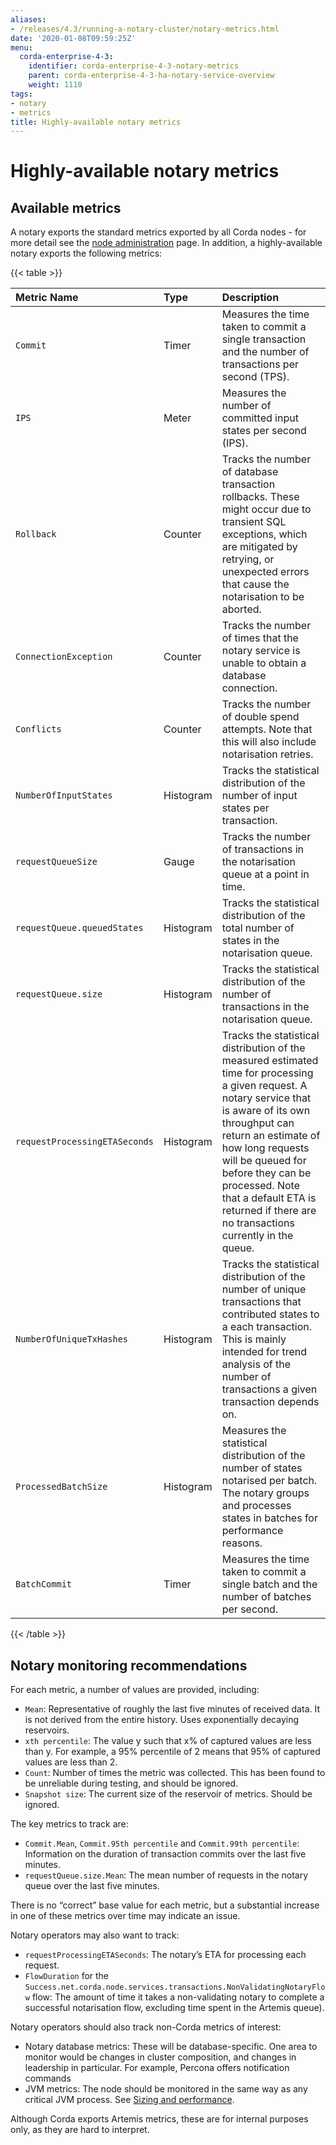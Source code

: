 ```yaml
---
aliases:
- /releases/4.3/running-a-notary-cluster/notary-metrics.html
date: '2020-01-08T09:59:25Z'
menu:
  corda-enterprise-4-3:
    identifier: corda-enterprise-4-3-notary-metrics
    parent: corda-enterprise-4-3-ha-notary-service-overview
    weight: 1110
tags:
- notary
- metrics
title: Highly-available notary metrics
---
```



# Highly-available notary metrics


## Available metrics

A notary exports the standard metrics exported by all Corda nodes - for more detail see the [node administration](../node-administration.md) page. In addition, a
highly-available notary exports the following metrics:


{{< table >}}

| Metric Name | Type | Description |
|:-----------------------------|:-----------|:-------------------------------------------------------------------|
| `Commit` | Timer | Measures the time taken to commit a single transaction and the number of transactions per second (TPS). |
| `IPS` | Meter | Measures the number of committed input states per second (IPS). |
| `Rollback`|Counter | Tracks the number of database transaction rollbacks. These might occur due to transient SQL exceptions, which are mitigated by retrying, or unexpected errors that cause the notarisation to be aborted. |
| `ConnectionException` | Counter | Tracks the number of times that the notary service is unable to obtain a database connection. |
| `Conflicts` | Counter | Tracks the number of double spend attempts. Note that this will also include notarisation retries. |
| `NumberOfInputStates` | Histogram | Tracks the statistical distribution of the number of input states per transaction. |
| `requestQueueSize` | Gauge | Tracks the number of transactions in the notarisation queue at a point in time. |
| `requestQueue.queuedStates` | Histogram | Tracks the statistical distribution of the total number of states in the notarisation queue. |
| `requestQueue.size` | Histogram | Tracks the statistical distribution of the number of transactions in the notarisation queue. |
| `requestProcessingETASeconds` | Histogram | Tracks the statistical distribution of the measured estimated time for processing a given request. A notary service that is aware of its own throughput can return an estimate of how long requests will be queued for before they can be processed. Note that a default ETA is returned if there are no transactions currently in the queue.
| `NumberOfUniqueTxHashes` | Histogram | Tracks the statistical distribution of the number of unique transactions that contributed states to a each transaction. This is mainly intended for trend analysis of the number of transactions a given transaction depends on. |
| `ProcessedBatchSize` | Histogram | Measures the statistical distribution of the number of states notarised per batch. The notary groups and processes states in batches for performance reasons. |
| `BatchCommit` | Timer | Measures the time taken to commit a single batch and the number of batches per second. |

{{< /table >}}


## Notary monitoring recommendations

For each metric, a number of values are provided, including:


* `Mean`: Representative of roughly the last five minutes of received data. It is not derived from the entire
history. Uses exponentially decaying reservoirs.
* `xth percentile`: The value y such that x% of captured values are less than y. For example, a 95% percentile of 2
means that 95% of captured values are less than 2.
* `Count`: Number of times the metric was collected. This has been found to be unreliable during testing, and should
be ignored.
* `Snapshot size`: The current size of the reservoir of metrics. Should be ignored.

The key metrics to track are:


* `Commit.Mean`, `Commit.95th percentile` and `Commit.99th percentile`: Information on the duration of
transaction commits over the last five minutes.
* `requestQueue.size.Mean`: The mean number of requests in the notary queue over the last five minutes.

There is no “correct” base value for each metric, but a substantial increase in one of these metrics over time may
indicate an issue.

Notary operators may also want to track:


* `requestProcessingETASeconds`: The notary’s ETA for processing each request.
* `FlowDuration` for the `Success.net.corda.node.services.transactions.NonValidatingNotaryFlow` flow: The amount
of time it takes a non-validating notary to complete a successful notarisation flow, excluding time spent in the
Artemis queue).

Notary operators should also track non-Corda metrics of interest:


* Notary database metrics: These will be database-specific. One area to monitor would be changes in cluster
composition, and changes in leadership in particular. For example, Percona offers notification commands
* JVM metrics: The node should be monitored in the same way as any critical JVM process. See
[Sizing and performance](../sizing-and-performance.md).

Although Corda exports Artemis metrics, these are for internal purposes only, as they are hard to interpret.
